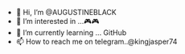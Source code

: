 - 👋 Hi, I’m @AUGUSTINEBLACK
- 👀 I’m interested in ...🎮🎮
- 🌱 I’m currently learning ... GitHub
- 📫 How to reach me on telegram..@kingjasper74

<!---
AUGUSTINEBLACK/AUGUSTINEBLACK is a ✨ special ✨ repository because its `README.md` (this file) appears on your GitHub profile.
You can click the Preview link to take a look at your changes.
--->
